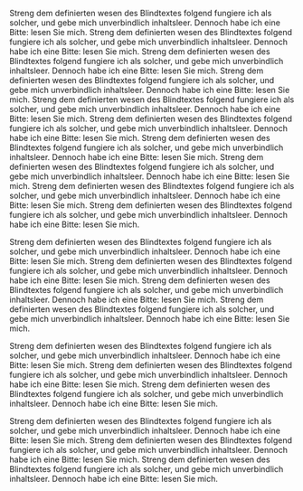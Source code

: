 Streng dem definierten wesen des Blindtextes folgend fungiere ich als solcher, und gebe mich unverbindlich inhaltsleer.
Dennoch habe ich eine Bitte: lesen Sie mich. Streng dem definierten wesen des Blindtextes folgend fungiere ich als solcher, und gebe mich unverbindlich inhaltsleer.
Dennoch habe ich eine Bitte: lesen Sie mich. Streng dem definierten wesen des Blindtextes folgend fungiere ich als solcher, und gebe mich unverbindlich inhaltsleer.
Dennoch habe ich eine Bitte: lesen Sie mich. Streng dem definierten wesen des Blindtextes folgend fungiere ich als solcher, und gebe mich unverbindlich inhaltsleer.
Dennoch habe ich eine Bitte: lesen Sie mich. Streng dem definierten wesen des Blindtextes folgend fungiere ich als solcher, und gebe mich unverbindlich inhaltsleer.
Dennoch habe ich eine Bitte: lesen Sie mich. Streng dem definierten wesen des Blindtextes folgend fungiere ich als solcher, und gebe mich unverbindlich inhaltsleer.
Dennoch habe ich eine Bitte: lesen Sie mich. Streng dem definierten wesen des Blindtextes folgend fungiere ich als solcher, und gebe mich unverbindlich inhaltsleer.
Dennoch habe ich eine Bitte: lesen Sie mich. Streng dem definierten wesen des Blindtextes folgend fungiere ich als solcher, und gebe mich unverbindlich inhaltsleer.
Dennoch habe ich eine Bitte: lesen Sie mich. Streng dem definierten wesen des Blindtextes folgend fungiere ich als solcher, und gebe mich unverbindlich inhaltsleer.
Dennoch habe ich eine Bitte: lesen Sie mich. Streng dem definierten wesen des Blindtextes folgend fungiere ich als solcher, und gebe mich unverbindlich inhaltsleer.
Dennoch habe ich eine Bitte: lesen Sie mich. 

Streng dem definierten wesen des Blindtextes folgend fungiere ich als solcher, und gebe mich unverbindlich inhaltsleer.
Dennoch habe ich eine Bitte: lesen Sie mich. Streng dem definierten wesen des Blindtextes folgend fungiere ich als solcher, und gebe mich unverbindlich inhaltsleer.
Dennoch habe ich eine Bitte: lesen Sie mich. Streng dem definierten wesen des Blindtextes folgend fungiere ich als solcher, und gebe mich unverbindlich inhaltsleer.
Dennoch habe ich eine Bitte: lesen Sie mich. Streng dem definierten wesen des Blindtextes folgend fungiere ich als solcher, und gebe mich unverbindlich inhaltsleer.
Dennoch habe ich eine Bitte: lesen Sie mich. 

Streng dem definierten wesen des Blindtextes folgend fungiere ich als solcher, und gebe mich unverbindlich inhaltsleer.
Dennoch habe ich eine Bitte: lesen Sie mich. Streng dem definierten wesen des Blindtextes folgend fungiere ich als solcher, und gebe mich unverbindlich inhaltsleer.
Dennoch habe ich eine Bitte: lesen Sie mich. Streng dem definierten wesen des Blindtextes folgend fungiere ich als solcher, und gebe mich unverbindlich inhaltsleer.
Dennoch habe ich eine Bitte: lesen Sie mich. 


Streng dem definierten wesen des Blindtextes folgend fungiere ich als solcher, und gebe mich unverbindlich inhaltsleer.
Dennoch habe ich eine Bitte: lesen Sie mich. Streng dem definierten wesen des Blindtextes folgend fungiere ich als solcher, und gebe mich unverbindlich inhaltsleer.
Dennoch habe ich eine Bitte: lesen Sie mich.
Streng dem definierten wesen des Blindtextes folgend fungiere ich als solcher, und gebe mich unverbindlich inhaltsleer.
Dennoch habe ich eine Bitte: lesen Sie mich. 